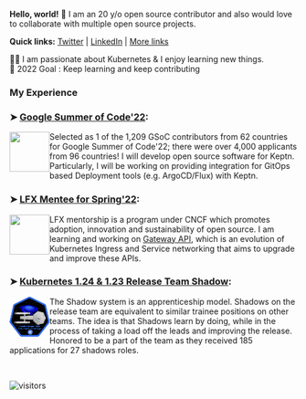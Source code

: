 **Hello, world!** 👋 I am an 20 y/o open source contributor and also would love to collaborate with multiple open source projects.

**Quick links:**
[Twitter](https://twitter.com/mehabhalodiya) |
[LinkedIn](https://www.linkedin.com/in/meha-bhalodiya) |
[More links](https://linktr.ee/mehabhalodiya)

👨‍💻  I am passionate about Kubernetes & I enjoy learning new things. </br>
🎯 2022 Goal : Keep learning and keep contributing

### My Experience 

### ➤ [Google Summer of Code'22](https://summerofcode.withgoogle.com/programs/2022/projects/yHHRfVz2): </br>
<IMG SRC="https://upload.wikimedia.org/wikipedia/commons/8/85/GSoC-icon.svg" ALIGN="left" width="70" height="70" /> Selected as 1 of the 1,209 GSoC contributors from 62 countries for Google Summer of Code'22; there were over 4,000 applicants from 96 countries! I will develop open source software for Keptn. Particularly, I will be working on providing integration for GitOps based Deployment tools (e.g. ArgoCD/Flux) with Keptn.

### ➤ [LFX Mentee for Spring'22](https://mentorship.lfx.linuxfoundation.org/project/9e7f18e3-68ee-44f8-ac74-55e802fce8e3): </br>
<IMG SRC="https://upload.wikimedia.org/wikipedia/commons/e/ed/Linux_Foundation_Logo.svg" ALIGN="left" width="70" height="70" /> LFX mentorship is a program under CNCF which promotes adoption, innovation and sustainability of open source. I am learning and working on [Gateway API](https://github.com/kubernetes-sigs/gateway-api), which is an evolution of Kubernetes Ingress and Service networking that aims to upgrade and improve these APIs. 

### ➤ [Kubernetes 1.24 & 1.23 Release Team Shadow](https://github.com/kubernetes/sig-release/blob/master/releases/release-1.23/release-team.md): </br> 
<IMG SRC="https://raw.githubusercontent.com/kubernetes/sig-release/master/releases/release-1.23/kubernetes-1.23-the-next-frontier-500px.png" ALIGN="left" width="70" height="70" />The Shadow system is an apprenticeship model. Shadows on the release team are equivalent to similar trainee positions on other teams. The idea is that Shadows learn by doing, while in the process of taking a load off the leads and improving the release. Honored to be a part of the team as they received 185 applications for 27 shadows roles.

<br>

![visitors](https://visitor-badge.laobi.icu/badge?page_id=mehabhalodiya.mehabhalodiya)

<!--
**mehabhalodiya/mehabhalodiya** is a ✨ _special_ ✨ repository because its `README.md` (this file) appears on your GitHub profile.

Here are some ideas to get you started:

- 🔭 I’m currently working on ...
- 🌱 I’m currently learning ...
- 👯 I’m looking to collaborate on ...
- 🤔 I’m looking for help with ...
- 💬 Ask me about ...
- 📫 How to reach me: ...
- 😄 Pronouns: ...
- ⚡ Fun fact: ...
-->
